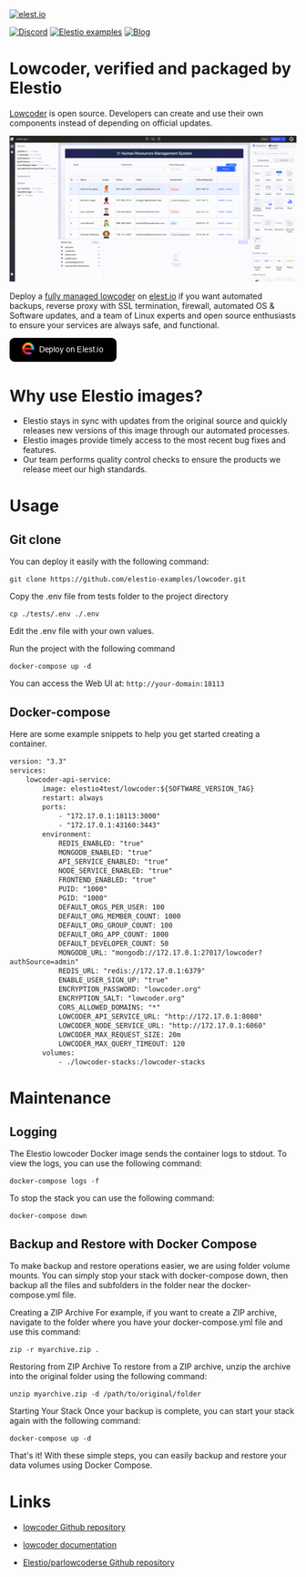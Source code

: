 <a href="https://elest.io">
  <img src="https://elest.io/images/elestio.svg" alt="elest.io" width="150" height="75">
</a>

[![Discord](https://img.shields.io/static/v1.svg?logo=discord&color=f78A38&labelColor=083468&logoColor=ffffff&style=for-the-badge&label=Discord&message=community)](https://discord.gg/4T4JGaMYrD "Get instant assistance and engage in live discussions with both the community and team through our chat feature.")
[![Elestio examples](https://img.shields.io/static/v1.svg?logo=github&color=f78A38&labelColor=083468&logoColor=ffffff&style=for-the-badge&label=github&message=open%20source)](https://github.com/elestio-examples "Access the source code for all our repositories by viewing them.")
[![Blog](https://img.shields.io/static/v1.svg?color=f78A38&labelColor=083468&logoColor=ffffff&style=for-the-badge&label=elest.io&message=Blog)](https://blog.elest.io "Latest news about elestio, open source software, and DevOps techniques.")

# Lowcoder, verified and packaged by Elestio

[Lowcoder](https://github.com/lowcoder-org/lowcoder) is open source. Developers can create and use their own components instead of depending on official updates.

<img src="https://github.com/elestio-examples/lowcoder/raw/main/lowcoder.gif" alt="lowcoder" width="800">

Deploy a <a target="_blank" href="https://elest.io/open-source/lowcoder">fully managed lowcoder</a> on <a target="_blank" href="https://elest.io/">elest.io</a> if you want automated backups, reverse proxy with SSL termination, firewall, automated OS & Software updates, and a team of Linux experts and open source enthusiasts to ensure your services are always safe, and functional.

[![deploy](https://github.com/elestio-examples/lowcoder/raw/main/deploy-on-elestio.png)](https://dash.elest.io/deploy?source=cicd&social=dockerCompose&url=https://github.com/elestio-examples/lowcoder)

# Why use Elestio images?

- Elestio stays in sync with updates from the original source and quickly releases new versions of this image through our automated processes.
- Elestio images provide timely access to the most recent bug fixes and features.
- Our team performs quality control checks to ensure the products we release meet our high standards.

# Usage

## Git clone

You can deploy it easily with the following command:

    git clone https://github.com/elestio-examples/lowcoder.git

Copy the .env file from tests folder to the project directory

    cp ./tests/.env ./.env

Edit the .env file with your own values.

Run the project with the following command

    docker-compose up -d

You can access the Web UI at: `http://your-domain:18113`

## Docker-compose

Here are some example snippets to help you get started creating a container.

    version: "3.3"
    services:
        lowcoder-api-service:
            image: elestio4test/lowcoder:${SOFTWARE_VERSION_TAG}
            restart: always
            ports:
                - "172.17.0.1:18113:3000"
                - "172.17.0.1:43160:3443"
            environment:
                REDIS_ENABLED: "true"
                MONGODB_ENABLED: "true"
                API_SERVICE_ENABLED: "true"
                NODE_SERVICE_ENABLED: "true"
                FRONTEND_ENABLED: "true"
                PUID: "1000"
                PGID: "1000"
                DEFAULT_ORGS_PER_USER: 100
                DEFAULT_ORG_MEMBER_COUNT: 1000
                DEFAULT_ORG_GROUP_COUNT: 100
                DEFAULT_ORG_APP_COUNT: 1000
                DEFAULT_DEVELOPER_COUNT: 50
                MONGODB_URL: "mongodb://172.17.0.1:27017/lowcoder?authSource=admin"
                REDIS_URL: "redis://172.17.0.1:6379"
                ENABLE_USER_SIGN_UP: "true"
                ENCRYPTION_PASSWORD: "lowcoder.org"
                ENCRYPTION_SALT: "lowcoder.org"
                CORS_ALLOWED_DOMAINS: "*"
                LOWCODER_API_SERVICE_URL: "http://172.17.0.1:8080"
                LOWCODER_NODE_SERVICE_URL: "http://172.17.0.1:6060"
                LOWCODER_MAX_REQUEST_SIZE: 20m
                LOWCODER_MAX_QUERY_TIMEOUT: 120
            volumes:
                - ./lowcoder-stacks:/lowcoder-stacks



# Maintenance

## Logging

The Elestio lowcoder Docker image sends the container logs to stdout. To view the logs, you can use the following command:

    docker-compose logs -f

To stop the stack you can use the following command:

    docker-compose down

## Backup and Restore with Docker Compose

To make backup and restore operations easier, we are using folder volume mounts. You can simply stop your stack with docker-compose down, then backup all the files and subfolders in the folder near the docker-compose.yml file.

Creating a ZIP Archive
For example, if you want to create a ZIP archive, navigate to the folder where you have your docker-compose.yml file and use this command:

    zip -r myarchive.zip .

Restoring from ZIP Archive
To restore from a ZIP archive, unzip the archive into the original folder using the following command:

    unzip myarchive.zip -d /path/to/original/folder

Starting Your Stack
Once your backup is complete, you can start your stack again with the following command:

    docker-compose up -d

That's it! With these simple steps, you can easily backup and restore your data volumes using Docker Compose.

# Links

- <a target="_blank" href="https://github.com/lowcoder-org/lowcoder">lowcoder Github repository</a>

- <a target="_blank" href="https://docs.lowcoder.cloud/lowcoder-documentation/">lowcoder documentation</a>

- <a target="_blank" href="https://github.com/elestio-examples/lowcoder">Elestio/parlowcoderse Github repository</a>
